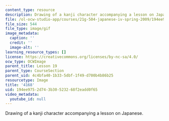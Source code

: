 ```yaml
---
content_type: resource
description: Drawing of a kanji character accompanying a lesson on Japanese.
file: /ol-ocw-studio-app/courses/21g-504-japanese-iv-spring-2009/194ee9752d743b30523268f2eadd0f65_4168.gif
file_size: 544
file_type: image/gif
image_metadata:
  caption: ''
  credit: ''
  image-alt: ''
learning_resource_types: []
license: https://creativecommons.org/licenses/by-nc-sa/4.0/
ocw_type: OCWImage
parent_title: Lesson 19
parent_type: CourseSection
parent_uid: 4c4bfa40-1b33-5dbf-1f49-d700b4b86b25
resourcetype: Image
title: '4168'
uid: 194ee975-2d74-3b30-5232-68f2eadd0f65
video_metadata:
  youtube_id: null
---
```

Drawing of a kanji character accompanying a lesson on Japanese.